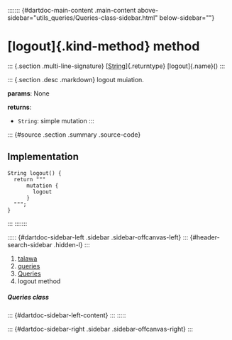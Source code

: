 ::::::: {#dartdoc-main-content .main-content above-sidebar="utils_queries/Queries-class-sidebar.html" below-sidebar=""}
<div>

# [logout]{.kind-method} method

</div>

::: {.section .multi-line-signature}
[[String](https://api.flutter.dev/flutter/dart-core/String-class.html)]{.returntype}
[logout]{.name}()
:::

::: {.section .desc .markdown}
logout muiation.

**params**: None

**returns**:

-   `String`: simple mutation
:::

::: {#source .section .summary .source-code}
## Implementation

``` language-dart
String logout() {
  return """
      mutation {
        logout
      }
  """;
}
```
:::
:::::::

::::: {#dartdoc-sidebar-left .sidebar .sidebar-offcanvas-left}
::: {#header-search-sidebar .hidden-l}
:::

1.  [talawa](../../index.html)
2.  [queries](../../utils_queries/)
3.  [Queries](../../utils_queries/Queries-class.html)
4.  logout method

##### Queries class

::: {#dartdoc-sidebar-left-content}
:::
:::::

::: {#dartdoc-sidebar-right .sidebar .sidebar-offcanvas-right}
:::
